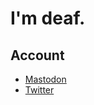 # I'm deaf.

## Account

- [Mastodon](https://mstdn.mimikun.jp/@mimikun)
- [Twitter](https://twitter.com/mimikun_Dev)
